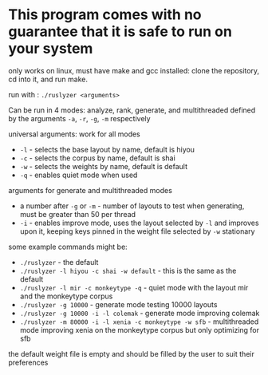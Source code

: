 # This program comes with no guarantee that it is safe to run on your system

only works on linux, must have make and gcc installed: clone the repository, cd into it, and run make.

run with : `./ruslyzer <arguments>`

Can be run in 4 modes: analyze, rank, generate, and multithreaded defined by the arguments `-a`, `-r`, `-g`, `-m` respectively

universal arguments: work for all modes
- `-l` - selects the base layout by name, default is hiyou
- `-c` - selects the corpus by name, default is shai
- `-w` - selects the weights by name, default is default
- `-q` - enables quiet mode when used

arguments for generate and multithreaded modes
- a number after `-g` or `-m` - number of layouts to test when generating, must be greater than 50 per thread
- `-i` - enables improve mode, uses the layout selected by `-l` and improves upon it, keeping keys pinned in the weight file selected by `-w` stationary


some example commands might be:
- `./ruslyzer` - the default
- `./ruslyzer -l hiyou -c shai -w default` - this is the same as the default
- `./ruslyzer -l mir -c monkeytype -q` - quiet mode with the layout mir and the monkeytype corpus
- `./ruslyzer -g 10000` - generate mode testing 10000 layouts
- `./ruslyzer -g 10000 -i -l colemak` - generate mode improving colemak
- `./ruslyzer -m 80000 -i -l xenia -c monkeytype -w sfb` - multithreaded mode improving xenia on the monkeytype corpus but only optimizing for sfb

the default weight file is empty and should be filled by the user to suit their preferences
